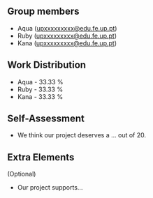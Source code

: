 ## Group members

- Aqua (upxxxxxxxxx@edu.fe.up.pt)
- Ruby (upxxxxxxxxx@edu.fe.up.pt)
- Kana (upxxxxxxxxx@edu.fe.up.pt)

## Work Distribution

- Aqua - 33.33 %
- Ruby - 33.33 %
- Kana - 33.33 %

## Self-Assessment

- We think our project deserves a ... out of 20.

## Extra Elements

(Optional)
- Our project supports...
